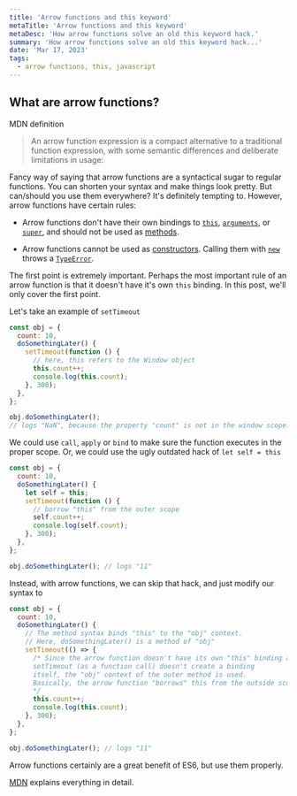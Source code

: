 ```yaml
---
title: 'Arrow functions and this keyword'
metaTitle: 'Arrow functions and this keyword'
metaDesc: 'How arrow functions solve an old this keyword hack.'
summary: 'How arrow functions solve an old this keyword hack...'
date: 'Mar 17, 2023'
tags:
  - arrow functions, this, javascript
---
```


## What are arrow functions?

MDN definition

> An arrow function expression is a compact alternative to a traditional function expression, with some semantic differences and deliberate limitations in usage:

Fancy way of saying that arrow functions are a syntactical sugar to regular functions.
You can shorten your syntax and make things look pretty.
But can/should you use them everywhere? It's definitely tempting to.
However, arrow functions have certain rules:

- Arrow functions don't have their own bindings to [`this`](https://developer.mozilla.org/en-US/docs/Web/JavaScript/Reference/Operators/this), [`arguments`](https://developer.mozilla.org/en-US/docs/Web/JavaScript/Reference/Functions/arguments), or [`super`](https://developer.mozilla.org/en-US/docs/Web/JavaScript/Reference/Operators/super), and should not be used as [methods](https://developer.mozilla.org/en-US/docs/Glossary/Method).

- Arrow functions cannot be used as [constructors](https://developer.mozilla.org/en-US/docs/Glossary/Constructor). Calling them with [`new`](https://developer.mozilla.org/en-US/docs/Web/JavaScript/Reference/Operators/new) throws a [`TypeError`](https://developer.mozilla.org/en-US/docs/Web/JavaScript/Reference/Global_Objects/TypeError).

The first point is extremely important. Perhaps the most important rule of an arrow function is that it doesn't have it's own `this` binding. In this post, we'll only cover the first point.

Let's take an example of `setTimeout`

```js
const obj = {
  count: 10,
  doSomethingLater() {
    setTimeout(function () {
      // here, this refers to the Window object
      this.count++;
      console.log(this.count);
    }, 300);
  },
};

obj.doSomethingLater();
// logs "NaN", because the property "count" is not in the window scope.
```

We could use `call`, `apply` or `bind` to make sure the function executes in the proper scope. Or, we could use the ugly outdated hack of `let self = this`

```js
const obj = {
  count: 10,
  doSomethingLater() {
    let self = this;
    setTimeout(function () {
      // borrow "this" from the outer scope
      self.count++;
      console.log(self.count);
    }, 300);
  },
};

obj.doSomethingLater(); // logs "11"
```

Instead, with arrow functions, we can skip that hack, and just modify our syntax to

```js
const obj = {
  count: 10,
  doSomethingLater() {
    // The method syntax binds "this" to the "obj" context.
    // Here, doSomethingLater() is a method of "obj"
    setTimeout(() => {
      /* Since the arrow function doesn't have its own "this" binding and
      setTimeout (as a function call) doesn't create a binding
      itself, the "obj" context of the outer method is used.
      Basically, the arrow function "borrows" this from the outside scope.
      */
      this.count++;
      console.log(this.count);
    }, 300);
  },
};

obj.doSomethingLater(); // logs "11"
```

Arrow functions certainly are a great benefit of ES6, but use them properly.

[MDN](https://developer.mozilla.org/en-US/docs/Web/JavaScript/Reference/Functions/Arrow_functions) explains everything in detail.
